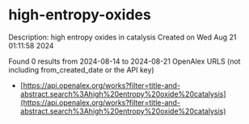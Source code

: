 # high-entropy-oxides
Description: high entropy oxides in catalysis
Created on Wed Aug 21 01:11:58 2024

Found 0 results from 2024-08-14 to 2024-08-21
OpenAlex URLS (not including from_created_date or the API key)
- [https://api.openalex.org/works?filter=title-and-abstract.search%3Ahigh%20entropy%20oxide%20catalysis](https://api.openalex.org/works?filter=title-and-abstract.search%3Ahigh%20entropy%20oxide%20catalysis)

